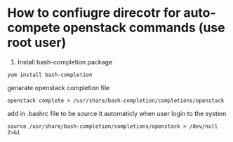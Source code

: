# How to confiugre direcotr for auto-compete openstack commands (use root user)

1. Install bash-completion package
```
yum install bash-completion
```
genarate openstack completion file
```
openstack complete > /usr/share/bash-completion/completions/openstack
```
add in .bashrc file to be source it automaticly when user login to the system

```
source /usr/share/bash-completion/completions/openstack > /dev/null 2>&1
```
